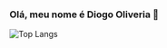 ### Olá, meu nome é Diogo Oliveria  👋
![Top Langs](https://github-readme-stats.vercel.app/api/top-langs/?username=Diogo-Oliveira02&layout=compact&theme=dark)
